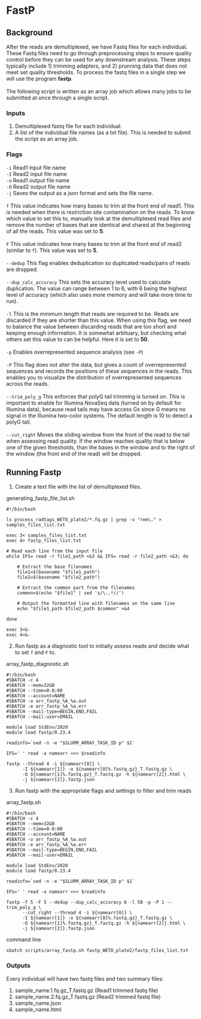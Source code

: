 # FastP

## Background
After the reads are demultiplexed, we have Fastq files for each individual. These Fastq files need to go through preprocessing steps to ensure quality control before they can be used for any downstream analysis. These steps typically include 1) trimming adapters, and 2) prunning data that does not meet set quality thresholds. To process the fastq files in a single step we will use the program **fastp**.  \
  \
The following script is written as an array job which allows many jobs to be submitted at once through a single script.     
  
### Inputs
1. Demultiplexed fastq file for each individual.
2. A list of the individual file names (as a txt file). This is needed to submit the script as an array job.
### Flags
`-i` Read1 input file name  \
`-I` Read2 input file name  \
`-o` Read1 output file name  \
`-O` Read2 output file name  \
`-j` Saves the output as a json format and sets the file name.  \
  \
`f` This value indicates how many bases to trim at the front end of read1. This is needed when there is restriction site contamination on the reads. To know which value to set this to, manually look at the demultiplexed read files and remove the number of bases that are identical and shared at the beginning of all the reads. This value was set to **5**.  \
  \
`F` This value indicates how many bases to trim at the front end of read2 (similar to `f`). This value was set to **5**.  \
  \
`--dedup` This flag enables deduplication so duplicated reads/pairs of reads are dropped.  \
  \
`--dup_calc_accuracy` This sets the accuracy level used to calculate duplication. The value can range between 1 to 6, with 6 being the highest level of accuracy (which also uses more memory and will take more time to run).  \
  \
`-l` This is the minimum length that reads are required to be. Reads are discarded if they are shorter than this value. When using this flag, we need to balance the value between discarding reads that are too short and keeping enough information. It is somewhat arbituary, but checking what others set this value to can be helpful. Here it is set to **50**.  \
  \
`-p` Enables overrepresented sequence analysis (see `-P`)  \
  \
`-P` This flag does not alter the data, but gives a count of overrepresented sequences and records the positions of these sequences in the reads. This enables you to visualize the distribution of overrepresented sequences across the reads.   \
  \
`--trim_poly_g` This enforces that polyG tail trimming is turned on. This is important to enable for Illumina NovaSeq data (turned on by default for Illumina data), because read tails may have access Gs since G means no signal in the Illumina two-color systems. The default length is 10 to detect a polyG tail.   \
  \
`--cut_right` Moves the sliding window from the front of the read to the tail when assessing read quality. If the window reaches quality that is below one of the given thresholds, than the bases in the window and to the right of the window (the front end of the read) will be dropped. 

## Running Fastp
1) Create a text file with the list of demultiplexed files.

generating_fastp_file_list.sh
```
#!/bin/bash

ls process_radtags_WETO_plate2/*.fq.gz | grep -v "rem\." > samples_files_list.txt

exec 3< samples_files_list.txt
exec 4> fastp_files_list.txt

# Read each line from the input file
while IFS= read -r file1_path <&3 && IFS= read -r file2_path <&3; do

    # Extract the base filenames
    file1=$(basename "$file1_path")
    file2=$(basename "$file2_path")

    # Extract the common part from the filenames
    common=$(echo "$file1" | sed 's/\..*//')

    # Output the formatted line with filenames on the same line
    echo "$file1_path $file2_path $common" >&4

done

exec 3<&-
exec 4>&-
```
2) Run fastp as a diagnostic tool to initially assess reads and decide what to set `f` and `F` to.  
  
array_fastp_diagnostic.sh
```
#!/bin/bash
#SBATCH -c 4
#SBATCH --mem=32GB
#SBATCH --time=0-8:00
#SBATCH --account=NAME
#SBATCH -o arr_fastp_%A_%a.out
#SBATCH -e arr_fastp_%A_%a.err
#SBATCH --mail-type=BEGIN,END,FAIL
#SBATCH --mail-user=EMAIL

module load StdEnv/2020
module load fastp/0.23.4

readinfo=`sed -n -e "$SLURM_ARRAY_TASK_ID p" $1`

IFS=' ' read -a namearr <<< $readinfo

fastp --thread 4 -i ${namearr[0]} \
      -I ${namearr[1]} -o ${namearr[0]%.fastq.gz}_T.fastq.gz \
      -O ${namearr[1]%.fastq.gz}_T.fastq.gz -h ${namearr[2]}.html \
      -j ${namearr[2]}.fastp.json
```
3) Run fastp with the appropriate flags and settings to filter and trim reads
  
array_fastp.sh
```
#!/bin/bash
#SBATCH -c 4
#SBATCH --mem=32GB
#SBATCH --time=0-8:00
#SBATCH --account=NAME
#SBATCH -o arr_fastp_%A_%a.out
#SBATCH -e arr_fastp_%A_%a.err
#SBATCH --mail-type=BEGIN,END,FAIL
#SBATCH --mail-user=EMAIL

module load StdEnv/2020
module load fastp/0.23.4

readinfo=`sed -n -e "$SLURM_ARRAY_TASK_ID p" $1`

IFS=' ' read -a namearr <<< $readinfo

fastp -f 5 -F 5 --dedup --dup_calc_accuracy 6 -l 50 -p -P 1 --trim_poly_g \
      --cut_right --thread 4 -i ${namearr[0]} \
      -I ${namearr[1]} -o ${namearr[0]%.fastq.gz}_T.fastq.gz \
      -O ${namearr[1]%.fastq.gz}_T.fastq.gz -h ${namearr[2]}.html \
	  -j ${namearr[2]}.fastp.json
```
command line
```
sbatch scripts/array_fastp.sh fastp_WETO_plate2/fastp_files_list.txt 
```
### Outputs
Every individual will have two fastq files and two summary files:
1) sample_name.1.fq.gz_T.fastq.gz (Read1 trimmed fastq file)
2) sample_name.2.fq.gz_T.fastq.gz (Read2 trimmed fastq file)
3) sample_name.json
4) sample_name.html
